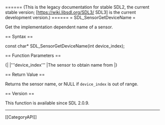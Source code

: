 ====== (This is the legacy documentation for stable SDL2, the current stable version; [https://wiki.libsdl.org/SDL3/ SDL3] is the current development version.) ======
= SDL_SensorGetDeviceName =

Get the implementation dependent name of a sensor.

== Syntax ==

<syntaxhighlight lang='c'>
const char* SDL_SensorGetDeviceName(int device_index);
</syntaxhighlight>

== Function Parameters ==

{|
|'''device_index'''
|The sensor to obtain name from
|}

== Return Value ==

Returns the sensor name, or NULL if <code>device_index</code> is out of
range.

== Version ==

This function is available since SDL 2.0.9.

----
[[CategoryAPI]]


